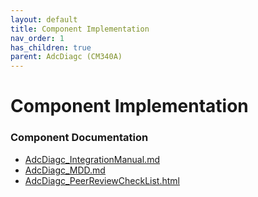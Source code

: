 ```yaml
---
layout: default
title: Component Implementation
nav_order: 1
has_children: true
parent: AdcDiagc (CM340A)
---
```

# Component Implementation
### Component Documentation

- [AdcDiagc_IntegrationManual.md](doc/AdcDiagc_IntegrationManual.md)
- [AdcDiagc_MDD.md](doc/AdcDiagc_MDD.md)
- [AdcDiagc_PeerReviewCheckList.html](doc/AdcDiagc_PeerReviewCheckList.html)

